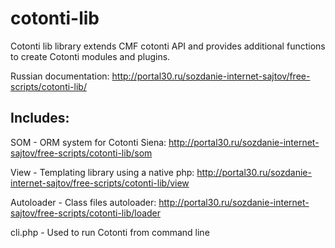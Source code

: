 cotonti-lib
===========

Cotonti lib library extends CMF cotonti API and provides additional functions to create Cotonti modules and plugins.


Russian documentation: http://portal30.ru/sozdanie-internet-sajtov/free-scripts/cotonti-lib/


Includes:
---------

SOM - ORM system for Cotonti Siena: http://portal30.ru/sozdanie-internet-sajtov/free-scripts/cotonti-lib/som

View - Templating library using a native php: http://portal30.ru/sozdanie-internet-sajtov/free-scripts/cotonti-lib/view

Autoloader - Class files autoloader: http://portal30.ru/sozdanie-internet-sajtov/free-scripts/cotonti-lib/loader

cli.php - Used to run Cotonti from command line
